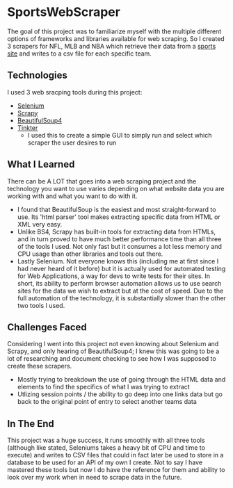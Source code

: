 # SportsWebScraper
The goal of this project was to familiarize myself with the multiple different options of frameworks and libraries available for web scraping. So I created 3 scrapers for NFL, MLB and NBA which retrieve their data from a [sports site](http://sports-reference.com) and writes to a csv file for each specific team.

## Technologies
I used 3 web sracping tools during this project:
  - [Selenium](https://www.selenium.dev/)
  - [Scrapy](https://scrapy.org/)
  - [BeautifulSoup4](https://www.crummy.com/software/BeautifulSoup/bs4/doc/)
  - [Tinkter](https://docs.python.org/3/library/tkinter.html)
    - I used this to create a simple GUI to simply run and select which scraper the user desires to run

## What I Learned
There can be A LOT that goes into a web scraping project and the technology you want to use varies depending on what website data you are working with and what you want to do with it.
  - I found that BeautifulSoup is the easiest and most straight-forward to use. Its 'html parser' tool makes extracting specific data from HTML or XML very easy.
  - Unlike BS4, Scrapy has built-in tools for extracting data from HTMLs, and in turn proved to have much better performance time than all three of the tools I used. Not only fast but it consumes a lot less memory and CPU usage than other libraries and tools out there.
  - Lastly Selenium. Not everyone knows this (including me at first since I had never heard of it before) but it is actually used for automated testing for Web Applications, a way for devs to write tests for their sites. In short, its ability to perform browser automation allows us to use search sites for the data we wish to extract but at the cost of speed. Due to the full automation of the technology, it is substantially slower than the other two tools I used.

## Challenges Faced
Considering I went into this project not even knowing about Selenium and Scrapy, and only hearing of BeautifulSoup4; I knew this was going to be a lot of researching and document checking to see how I was supposed to create these scrapers.
  - Mostly trying to breakdown the use of going through the HTML data and elements to find the specifics of what I was trying to extract
  - Utlizing session points / the ability to go deep into one links data but go back to the original point of entry to select another teams data

## In The End
This project was a huge success, it runs smoothly with all three tools (although like stated, Seleniums takes a heavy bit of CPU and time to execute) and writes to CSV files that could in fact later be used to store in a database to be used for an API of my own I create. Not to say I have mastered these tools but now I do have the reference for them and ability to look over my work when in need to scrape data in the future.
